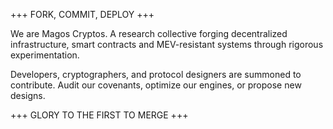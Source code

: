 +++ FORK, COMMIT, DEPLOY +++  

We are Magos Cryptos. A research collective forging decentralized infrastructure, smart contracts and MEV-resistant systems through rigorous experimentation.

Developers, cryptographers, and protocol designers are summoned to contribute. Audit our covenants, optimize our engines, or propose new designs.


+++ GLORY TO THE FIRST TO MERGE +++
